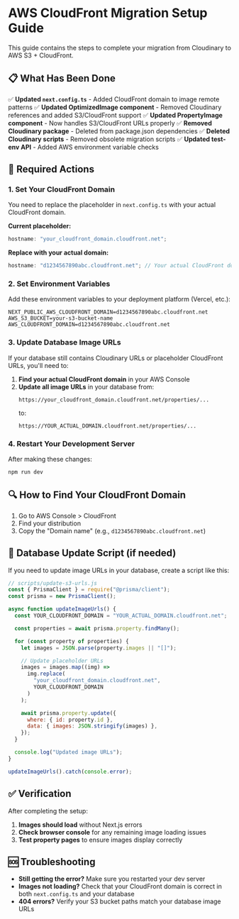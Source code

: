 # AWS CloudFront Migration Setup Guide

This guide contains the steps to complete your migration from Cloudinary to AWS S3 + CloudFront.

## 📋 What Has Been Done

✅ **Updated `next.config.ts`** - Added CloudFront domain to image remote patterns
✅ **Updated OptimizedImage component** - Removed Cloudinary references and added S3/CloudFront support
✅ **Updated PropertyImage component** - Now handles S3/CloudFront URLs properly
✅ **Removed Cloudinary package** - Deleted from package.json dependencies
✅ **Deleted Cloudinary scripts** - Removed obsolete migration scripts
✅ **Updated test-env API** - Added AWS environment variable checks

## 🔧 Required Actions

### 1. Set Your CloudFront Domain

You need to replace the placeholder in `next.config.ts` with your actual CloudFront domain.

**Current placeholder:**

```typescript
hostname: "your_cloudfront_domain.cloudfront.net";
```

**Replace with your actual domain:**

```typescript
hostname: "d1234567890abc.cloudfront.net"; // Your actual CloudFront domain
```

### 2. Set Environment Variables

Add these environment variables to your deployment platform (Vercel, etc.):

```env
NEXT_PUBLIC_AWS_CLOUDFRONT_DOMAIN=d1234567890abc.cloudfront.net
AWS_S3_BUCKET=your-s3-bucket-name
AWS_CLOUDFRONT_DOMAIN=d1234567890abc.cloudfront.net
```

### 3. Update Database Image URLs

If your database still contains Cloudinary URLs or placeholder CloudFront URLs, you'll need to:

1. **Find your actual CloudFront domain** in your AWS Console
2. **Update all image URLs** in your database from:
   ```
   https://your_cloudfront_domain.cloudfront.net/properties/...
   ```
   to:
   ```
   https://YOUR_ACTUAL_DOMAIN.cloudfront.net/properties/...
   ```

### 4. Restart Your Development Server

After making these changes:

```bash
npm run dev
```

## 🔍 How to Find Your CloudFront Domain

1. Go to AWS Console > CloudFront
2. Find your distribution
3. Copy the "Domain name" (e.g., `d1234567890abc.cloudfront.net`)

## 🔧 Database Update Script (if needed)

If you need to update image URLs in your database, create a script like this:

```javascript
// scripts/update-s3-urls.js
const { PrismaClient } = require("@prisma/client");
const prisma = new PrismaClient();

async function updateImageUrls() {
  const YOUR_CLOUDFRONT_DOMAIN = "YOUR_ACTUAL_DOMAIN.cloudfront.net";

  const properties = await prisma.property.findMany();

  for (const property of properties) {
    let images = JSON.parse(property.images || "[]");

    // Update placeholder URLs
    images = images.map((img) =>
      img.replace(
        "your_cloudfront_domain.cloudfront.net",
        YOUR_CLOUDFRONT_DOMAIN
      )
    );

    await prisma.property.update({
      where: { id: property.id },
      data: { images: JSON.stringify(images) },
    });
  }

  console.log("Updated image URLs");
}

updateImageUrls().catch(console.error);
```

## ✅ Verification

After completing the setup:

1. **Images should load** without Next.js errors
2. **Check browser console** for any remaining image loading issues
3. **Test property pages** to ensure images display correctly

## 🆘 Troubleshooting

- **Still getting the error?** Make sure you restarted your dev server
- **Images not loading?** Check that your CloudFront domain is correct in both `next.config.ts` and your database
- **404 errors?** Verify your S3 bucket paths match your database image URLs


